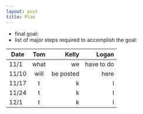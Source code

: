 ```yaml
---
layout: post
title: Plan
---
```


- final goal:
- list of major steps required to accomplish the goal:



| Date        | Tom         | Kelly  | Logan |
| ------------- |:-------------:| -----:| -----:|
| 11/1 | what  | we | have to do |
| 11/10 | will | be posted    |  here  |
| 11/17 | t      |    k  | l |
| 11/24 | t| k  | l |
| 12/1  | t | k | l|
